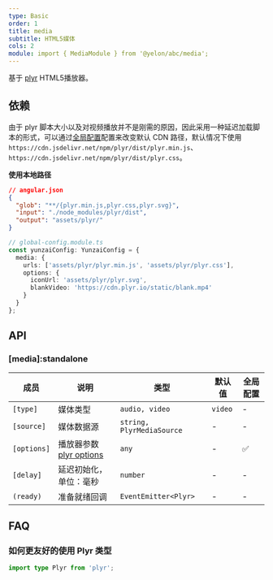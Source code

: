 ```yaml
---
type: Basic
order: 1
title: media
subtitle: HTML5媒体
cols: 2
module: import { MediaModule } from '@yelon/abc/media';
---
```


基于 [plyr](https://github.com/sampotts/plyr) HTML5播放器。

## 依赖

由于 plyr 脚本大小以及对视频播放并不是刚需的原因，因此采用一种延迟加载脚本的形式，可以通过[全局配置](/docs/global-config)配置来改变默认 CDN 路径，默认情况下使用 `https://cdn.jsdelivr.net/npm/plyr/dist/plyr.min.js`、`https://cdn.jsdelivr.net/npm/plyr/dist/plyr.css`。

**使用本地路径**

```json
// angular.json
{
  "glob": "**/{plyr.min.js,plyr.css,plyr.svg}",
  "input": "./node_modules/plyr/dist",
  "output": "assets/plyr/"
}
```

```ts
// global-config.module.ts
const yunzaiConfig: YunzaiConfig = {
  media: {
    urls: ['assets/plyr/plyr.min.js', 'assets/plyr/plyr.css'],
    options: {
      iconUrl: 'assets/plyr/plyr.svg',
      blankVideo: 'https://cdn.plyr.io/static/blank.mp4'
    }
  }
};
```

## API

### [media]:standalone

| 成员 | 说明 | 类型 | 默认值 | 全局配置 |
|----|----|----|-----|------|
| `[type]` | 媒体类型 | `audio, video` | `video` | - |
| `[source]` | 媒体数据源 | `string, PlyrMediaSource` | - | - |
| `[options]` | 播放器参数 [plyr options](https://github.com/sampotts/plyr#options) | `any` | - | ✅ |
| `[delay]` | 延迟初始化，单位：毫秒 | `number` | - | - |
| `(ready)` | 准备就绪回调 | `EventEmitter<Plyr>` | - | - |

## FAQ

### 如何更友好的使用 Plyr 类型

```ts
import type Plyr from 'plyr';
```
